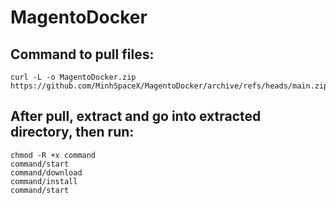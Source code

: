 # MagentoDocker

## Command to pull files:
```
curl -L -o MagentoDocker.zip https://github.com/MinhSpaceX/MagentoDocker/archive/refs/heads/main.zip
```

## After pull, extract and go into extracted directory, then run:
```
chmod -R +x command
command/start
command/download
command/install
command/start
```
